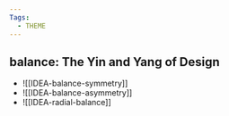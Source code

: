 ```yaml
---
Tags:
  - THEME
---
```

			
## balance: The Yin and Yang of Design

- ![[IDEA-balance-symmetry]]
- ![[IDEA-balance-asymmetry]]
- ![[IDEA-radial-balance]]


